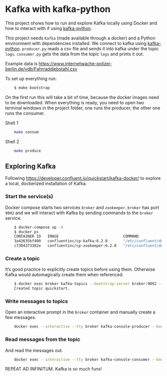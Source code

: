 # Kafka with kafka-python

This project shows how to run and explore Kafka locally using Docker and
how to interact with if using [kafka-python](https://github.com/dpkp/kafka-python).

This project needs `Kafka` (made available through a docker) and a Python environment with dependencies installed.
We connect to kafka using [kafka-python](https://github.com/dpkp/kafka-python). `producer.py` reads a csv file
and sends it into kafka under the topic `logs`. `consumer.py` gets the data from the topic `logs` and prints it out.

Example data is https://www.internetwache-polizei-berlin.de/vdb/Fahrraddiebstahl.csv

To set up everything run:

```sh
    $ make bootstrap
```

On the first run this will take a bit of time, because the docker images need to be downloaded.
When everything is ready, you need to open two terminal windows in the project folder, one runs the
producer, the other one runs the consumer.

Shell 1

```sh
    make consum
```

Shell 2

```sh
    make produce
```


## Exploring Kafka

Following https://developer.confluent.io/quickstart/kafka-docker/ to explore a local, dockerized installation of Kafka.

### Start the service(s)

Docker compose starts two services `broker` and `zookeeper`. `broker` has port `9092` and we will interact with Kafka
by sending commands to the `broker` service.

```sh
    $ docker-compose up -d
    $ docker ps
    CONTAINER ID   IMAGE                             COMMAND                  CREATED          STATUS          PORTS                          NAMES
    3a43635bf400   confluentinc/cp-kafka:6.2.0       "/etc/confluent/dock…"   29 minutes ago   Up 29 minutes   0.0.0.0:9092->9092/tcp         broker
    c7304373382e   confluentinc/cp-zookeeper:6.2.0   "/etc/confluent/dock…"   29 minutes ago   Up 29 minutes   2181/tcp, 2888/tcp, 3888/tcp   zookeeper
```

### Create a topic

It’s good practice to explicitly create topics before using them. Otherwise Kafka would automagically create them when referenced.

```sh
    $ docker exec broker kafka-topics --bootstrap-server broker:9092 --create --topic quickstart
    Created topic quickstart.
```

### Write messages to topics

Open an interactive prompt in the `broker` container and manually create a few messages.

```sh
    docker exec --interactive --tty broker kafka-console-producer --bootstrap-server broker:9092 --topic quickstart
```

### Read messages from the topic

And read the messages out.

```sh
    docker exec --interactive --tty broker kafka-console-consumer --bootstrap-server broker:9092 --topic quickstart --from-beginning
```

REPEAT AD INFINITUM. Kafka is so much funs!
